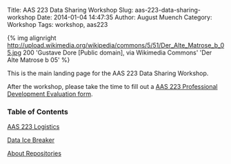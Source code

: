 Title: AAS 223 Data Sharing Workshop
Slug: aas-223-data-sharing-workshop
Date: 2014-01-04 14:47:35
Author: August Muench
Category: Workshop
Tags: workshop, aas223

{% img alignright http://upload.wikimedia.org/wikipedia/commons/5/51/Der_Alte_Matrose_b_05.jpg 200 'Gustave Dore [Public domain], via Wikimedia Commons' 'Der Alte Matrose b 05' %}

This is the main landing page for the AAS 223 Data Sharing Workshop.

After the workshop, please take the time to fill out a [AAS 223 Professional Development Evaluation form](http://bit.ly/aas223survey).

### Table of Contents

[AAS 223 Logistics]({filename}./aas223_logistics.md)

[Data Ice Breaker]({filename}./data_ice_breaker.md)

<!-- [A(nother) Data Story]({filename}./ssdata.md)

[Nitty Gritty]({filename}./nitty_gritty.md)
 -->
[About Repositories]({filename}./repositories.md)

<!-- [Working with Funders and Publishers]({filename}./publishing.md) -->

<!-- ### Useful Pages

[URLography]({filename}../urlography.md)
 -->
<!-- [Managing]({filename}./managing.md)

[Sharing]({filename}./sharing.md)

[Archiving]({filename}./archiving.md)
 -->
